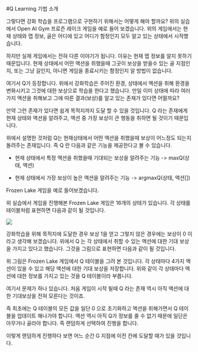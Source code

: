 #Q Learning 기법 소개

그렇다면 강화 학습을 프로그램으로 구현하기 위해서는 어떻게 해야 할까요? 위의 실습에서 Open AI Gym 프로즌 레이크 게임을 예로 들어 보겠습니다. 위의 게임에서는 현재 상태와 맵 정보, 골은 어디에 있고 어디가 함정인지 모두 알고 있는 상태에서 시작했습니다.

하지만 실제 게임에서는 전혀 다른 이야기가 됩니다. 이유는 현재 맵 정보를 알지 못하기 때문입니다. 현재 상태에서 어떤 액션을 취했을때 그곳이 보상을 받을수 있는 골 지점인지, 또는 그냥 길인지, 아니면 게임을 종료시키는 함정인지 알 방법이 없습니다.

여기서 Q가 등장합니다. 위에서 강화학습은 주어진 환경, 상태에서 액션을 취해 환경을 변화시키고 그것에 대한 보상으로 학습을 한다고 했습니다. 만일 이미 상태에 따라 여러가지 액션을 취해보고 그에 따른 결과(보상)를 알고 있는 존재가 있다면 어떨까요?

만약 그런 존재가 있다면 쉽게 목적지까지 도달 할 수 있을 것입니다. Q 라는 존재에게 현재 상태와 액션을 알려주고, 액션 중 가장 보상이 큰 행동을 취하면 될 것이기 때문입니다.

위에서 설명한 것처럼 Q는 현재상태에서 어떤 액션을 취했을때 보상이 어느정도 되는지 돌려주는 존재입니다. 즉 Q 란 다음과 같은 기능을 제공한다고 볼 수 있습니다.

* 현재 상태에서 특정 액션을 취했을때 기대되는 보상을 알려주는 기능 -> maxQ(상태, 액션)

* 현재 상태에서 가장 보상이 높은 액션을 알려주는 기능 -> argmaxQ(상태, 액션[])



Frozen Lake 게임을 예로 들어보겠습니다.

위 실습에서 게임을 진행해본 Frozen Lake 게임은 16개의 상태가 있습니다. 각 상태를 테이블처럼 표현하면 다음과 같이 될 것입니다.

<img src="http://postfiles14.naver.net/MjAxNzAyMThfMTg4/MDAxNDg3NDAzMDA3Nzc0.nQedecAA5-pH98E_ndo3XWb6AhqbrGYoMqS8z9MiQxgg.FjYBlLdIgOEiduV6-qpGSAKJuq3LKT1wi-YctEpqLnYg.PNG.akj61300/map.png?type=w2" />  

강화학습을 위해 목적지에 도달한 경우 보상 1을 얻고 그렇지 않은 경우에는 보상이 0 이라고 생각해 보겠습니다. 위에서 Q 는 각 상태에서 취할 수 있는 액션에 대한 기대 보상을 가지고 있다고 했습니다. 그것을 그림으로 표현하면 다음과 같이 될 것입니다.






위 그림은 Frozen Lake 게임에서 Q 테이블을 그려 본 것입니다. 각 상태마다 4가지 액션이 있을 수 있고 해당 액션에 대한 기대 보상을 저장합니다. 위와 같이 각 상태마다 액션에 대한 정보를 가지고 있는 것을 Q 테이블이라 부릅니다.

여기서 문제가 하나 있습니다. 처음 게임이 시작 될때 Q 라는 존재 역시 아직 액션에 대한 기대보상을 전혀 모른다는 것이죠.

즉 최초에는 Q 테이블의 모든 값을 일단 0 으로 초기화하고 액션을 취해가면서 Q 테이블을 업데이트 해나가야 합니다. 액션 역시 아직 Q가 정보를 줄 수 없기 때문에 일단은 아무거나 골라야 합니다. 즉 랜덤하게 선택하여 진행을 합니다.

이렇게 랜덤하게 진행하다 보면 어느 순간 G 지점에 이전 칸에 도달할 때가 있을 것입니다.